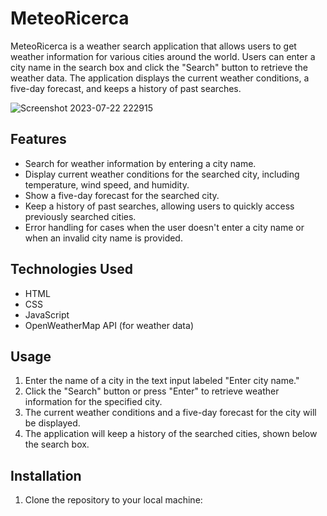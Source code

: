 # MeteoRicerca

MeteoRicerca is a weather search application that allows users to get weather information for various cities around the world. Users can enter a city name in the search box and click the "Search" button to retrieve the weather data. The application displays the current weather conditions, a five-day forecast, and keeps a history of past searches.

![Screenshot 2023-07-22 222915](https://github.com/JadenMerzetti/MeteoRicerca/assets/131717483/97f612ed-9d49-49de-844f-de24edd16f90)



## Features

- Search for weather information by entering a city name.
- Display current weather conditions for the searched city, including temperature, wind speed, and humidity.
- Show a five-day forecast for the searched city.
- Keep a history of past searches, allowing users to quickly access previously searched cities.
- Error handling for cases when the user doesn't enter a city name or when an invalid city name is provided.

## Technologies Used

- HTML
- CSS
- JavaScript
- OpenWeatherMap API (for weather data)

## Usage

1. Enter the name of a city in the text input labeled "Enter city name."
2. Click the "Search" button or press "Enter" to retrieve weather information for the specified city.
3. The current weather conditions and a five-day forecast for the city will be displayed.
4. The application will keep a history of the searched cities, shown below the search box.

## Installation

1. Clone the repository to your local machine:




